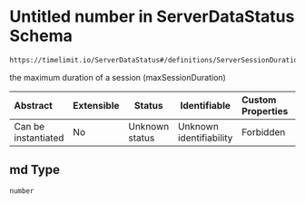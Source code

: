 # Untitled number in ServerDataStatus Schema

```txt
https://timelimit.io/ServerDataStatus#/definitions/ServerSessionDurationItem/properties/md
```

the maximum duration of a session (maxSessionDuration)


| Abstract            | Extensible | Status         | Identifiable            | Custom Properties | Additional Properties | Access Restrictions | Defined In                                                                            |
| :------------------ | ---------- | -------------- | ----------------------- | :---------------- | --------------------- | ------------------- | ------------------------------------------------------------------------------------- |
| Can be instantiated | No         | Unknown status | Unknown identifiability | Forbidden         | Allowed               | none                | [ServerDataStatus.schema.json\*](ServerDataStatus.schema.json "open original schema") |

## md Type

`number`
